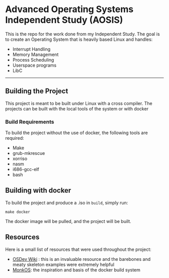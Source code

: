 # Advanced Operating Systems Independent Study (AOSIS)

This is the repo for the work done from my Independent Study. The goal is to create an Operating System that is heavily based Linux and handles:
* Interrupt Handling
* Memory Management
* Process Scheduling
* Userspace programs
* LibC

---
## Building the Project
This project is meant to be built under Linux with a cross compiler. The projects can be built with the local tools of the system or with docker

### Build Requirements
To build the project without the use of docker, the following tools are required:
* Make
* grub-mkrescue
* xorriso
* nasm
* i686-gcc-elf
* bash

## Building with docker
To build the project and produce a .iso in `build`, simply run:
```
make docker
```
The docker image will be pulled, and the project will be built. 

## Resources
Here is a small list of resources that were used throughout the project:
* [OSDev Wiki](https://wiki.osdev.org/Main_Page/) : this is an invaluable resource and the barebones and meaty skeleton examples were extremely helpful
* [MonkOS](https://github.com/beevik/MonkOS): the inspiration and basis of the docker build system
